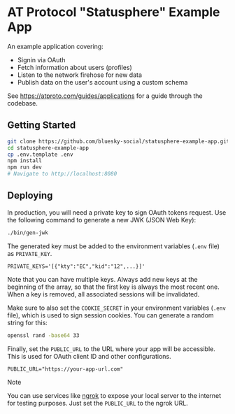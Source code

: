 # AT Protocol "Statusphere" Example App

An example application covering:

- Signin via OAuth
- Fetch information about users (profiles)
- Listen to the network firehose for new data
- Publish data on the user's account using a custom schema

See https://atproto.com/guides/applications for a guide through the codebase.

## Getting Started

```sh
git clone https://github.com/bluesky-social/statusphere-example-app.git
cd statusphere-example-app
cp .env.template .env
npm install
npm run dev
# Navigate to http://localhost:8080
```

## Deploying

In production, you will need a private key to sign OAuth tokens request. Use the
following command to generate a new JWK (JSON Web Key):

```sh
./bin/gen-jwk
```

The generated key must be added to the environment variables (`.env` file) as `PRIVATE_KEY`.

```env
PRIVATE_KEYS='[{"kty":"EC","kid":"12",...}]'
```

Note that you can have multiple keys. Always add new keys at the beginning of
the array, so that the first key is always the most recent one. When a key is
removed, all associated sessions will be invalidated.

Make sure to also set the `COOKIE_SECRET` in your environment variables (`.env` file), which is used to sign session cookies. You can generate a random string for this:

```sh
openssl rand -base64 33
```

Finally, set the `PUBLIC_URL` to the URL where your app will be accessible. This is used for OAuth client ID and other configurations.

```env
PUBLIC_URL="https://your-app-url.com"
```

> [!NOTE]
> You can use services like [ngrok](https://ngrok.com/) to expose your local server to the internet for testing purposes. Just set the `PUBLIC_URL` to the ngrok URL.
